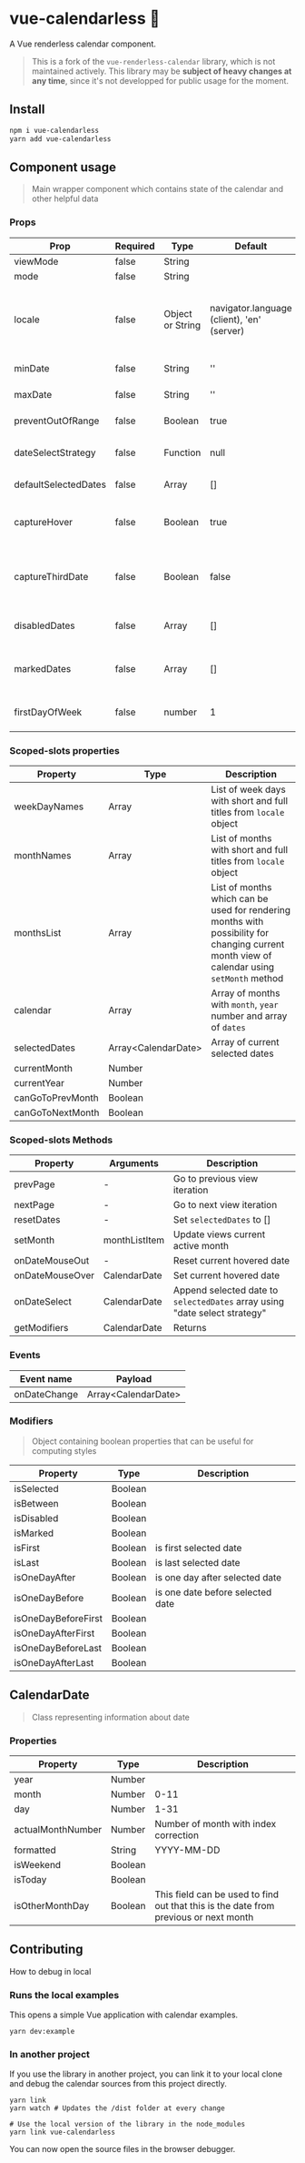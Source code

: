 # vue-calendarless 📆

A Vue renderless calendar component.

> This is a fork of the `vue-renderless-calendar` library, which is not maintained actively.
> This library may be **subject of heavy changes at any time**, since it's not developped for public usage for the moment.

## Install

```bash
npm i vue-calendarless
yarn add vue-calendarless
```

## Component usage

> Main wrapper component which contains state of the calendar and other helpful data

### Props

| Prop                 | Required    | Type                  | Default             | Description
|----------------------|-------------|-----------------------|---------------------|----------------------------------
| viewMode             | false       | String                |                     | 'single', 'double', 'infinite'
| mode                 | false       | String                |                     | 'single', 'range'
| locale               | false       | Object or String      | navigator.language (client), 'en' (server)  | Locale string (e.g. 'ru'), it will automatically generate locale object using `Date.prototype.toLocaleString`, otherwise you can provide this object manually 
| minDate              | false       | String                | ''                  | Minimal valid date (`YYYY-MM-DDD`)
| maxDate              | false       | String                | ''                  | Maximal valid date (`YYYY-MM-DDD`)
| preventOutOfRange    | false       | Boolean               | true                | Prevent user go out of valid dates range
| dateSelectStrategy   | false       | Function              | null                | If you want custom behaviour for handling date select, you can implement this function
| defaultSelectedDates | false       | Array                 | []                  | Array of date strings with `YYYY-MM-DDD` format
| captureHover         | false       | Boolean               | true                | `captureHover` prop is used for computing dates which are between selected date and current hovered date
| captureThirdDate     | false       | Boolean               | false               | `captureThirdDate` prop is used for capturing dates between in case when 2 dates already selected and you have third element hovered
| disabledDates        | false       | Array<String>         | []                  | Array of `YYYY-MM-DDD` strings containing dates that can't be selected |
| markedDates          | false       | Array<String>         | []                  | Array of `YYYY-MM-DDD` strings with special meaning, that later will be accessed via `isMarked` modifier |
| firstDayOfWeek       | false       | number                | 1                   | Index of the weekday to start the week from. From 0 to 6. 0 is Sunday, 6 is Saturday |


### Scoped-slots properties

| Property          | Type                  | Description   |
|-------------------|-----------------------|---------------|
| weekDayNames      | Array                 | List of week days with short and full titles from `locale` object |
| monthNames        | Array                 | List of months with short and full titles from `locale` object    |
| monthsList        | Array                 | List of months which can be used for rendering months with possibility for changing current month view of calendar using `setMonth` method |
| calendar          | Array                 | Array of months with `month`, `year` number and array of `dates`    |
| selectedDates     | Array\<CalendarDate\> | Array of current selected dates|
| currentMonth      | Number                |               |
| currentYear       | Number                |               |
| canGoToPrevMonth  | Boolean               |               |
| canGoToNextMonth  | Boolean               |               |

### Scoped-slots Methods
| Property          | Arguments     | Description |
|-------------------|---------------|-------------|
| prevPage          | -             | Go to previous view iteration |
| nextPage          | -             | Go to next view iteration |
| resetDates        | -             | Set `selectedDates` to [] |
| setMonth          | monthListItem | Update views current active month |
| onDateMouseOut    | -             | Reset current hovered date |
| onDateMouseOver   | CalendarDate  | Set current hovered date |
| onDateSelect      | CalendarDate  | Append selected date to `selectedDates` array using "date select strategy" |
| getModifiers      | CalendarDate  | Returns |

### Events

| Event name   | Payload               |
|--------------|-----------------------|
| onDateChange | Array\<CalendarDate\> |

### Modifiers

> Object containing boolean properties that can be useful for computing styles

| Property             | Type     | Description
|----------------------|----------|---------------
| isSelected           | Boolean  |
| isBetween            | Boolean  |
| isDisabled           | Boolean  |
| isMarked             | Boolean  |
| isFirst              | Boolean  | is first selected date
| isLast               | Boolean  | is last selected date
| isOneDayAfter        | Boolean  | is one day after selected date
| isOneDayBefore       | Boolean  | is one date before selected date
| isOneDayBeforeFirst  | Boolean  |
| isOneDayAfterFirst   | Boolean  |
| isOneDayBeforeLast   | Boolean  |
| isOneDayAfterLast    | Boolean  |


## CalendarDate

> Class representing information about date

### Properties

| Property          | Type    | Description |
|-------------------|---------|-------------|
| year              | Number  |             |
| month             | Number  | 0-11        |
| day               | Number  | 1-31        |
| actualMonthNumber | Number  | Number of month with index correction |
| formatted         | String  | YYYY-MM-DD  |
| isWeekend         | Boolean |             |
| isToday           | Boolean |             |
| isOtherMonthDay   | Boolean | This field can be used to find out that this is the date from previous or next month |

## Contributing

How to debug in local

### Runs the local examples

This opens a simple Vue application with calendar examples.

```
yarn dev:example
```

### In another project

If you use the library in another project, you can link it to your local clone and debug the calendar sources from this project directly.

```
yarn link
yarn watch # Updates the /dist folder at every change
```

```
# Use the local version of the library in the node_modules
yarn link vue-calendarless
```

You can now open the source files in the browser debugger.